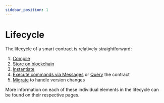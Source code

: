 ```yaml
---
sidebar_position: 1
---
```


# Lifecycle

The lifecycle of a smart contract is relatively straightforward:

1. [Compile](/04-smart-contracts/02-components/09-compilation.md)
2. [Store on blockchain](/04-smart-contracts/02-components/10-deployment.md)
3. [Instantiate](/02-getting-started/05-interact-with-contract.md)
4. [Execute commands via Messages](/04-smart-contracts/02-components/01-message.md) or [Query](/04-smart-contracts/02-components/05-query.md) the contract
5. [Migrate](/04-smart-contracts/03-migration/01-migration.md) to handle version changes

More information on each of these individual elements in the lifecycle can be found on their respective pages.
